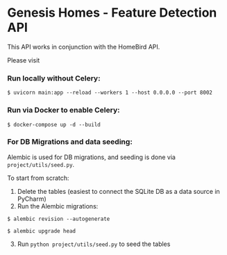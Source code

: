 # Genesis Homes - Feature Detection API

This API works in conjunction with the HomeBird API. 

Please visit 

### Run locally without Celery:

```angular2html
$ uvicorn main:app --reload --workers 1 --host 0.0.0.0 --port 8002
```

### Run via Docker to enable Celery:

```angular2html
$ docker-compose up -d --build
```


### For DB Migrations and data seeding:

Alembic is used for DB migrations, and seeding is done via `project/utils/seed.py`.

To start from scratch: 

1. Delete the tables (easiest to connect the SQLite DB as a data source in PyCharm)
2. Run the Alembic migrations:
```
$ alembic revision --autogenerate
```

```
$ alembic upgrade head
```
3. Run `python project/utils/seed.py` to seed the tables 
